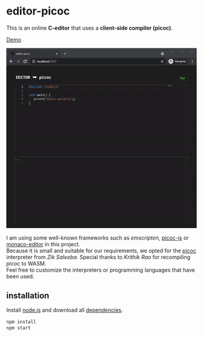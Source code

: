 # editor-picoc

This is an online **C-editor** that uses a **client-side compiler (picoc)**.  
  
[Demo](https://editor-picoc.glitch.me/)  
  
![editor-client-side](preview.gif "editor-client-side")  
  
I am using some well-known frameworks such as *emscripten*, [picoc-js](https://www.npmjs.com/package/picoc-js) or [monaco-editor](https://microsoft.github.io/monaco-editor/) in this project.  
Because it is small and suitable for our requirements, we opted for the [picoc](https://gitlab.com/zsaleeba/picoc) interpreter from *Zik Saleeba*. Special thanks to *Krithik Rao* for recompiling *picoc* to WASM.  
Feel free to customize the interpreters or programming languages that have been used.

## installation

Install [node.js](https://nodejs.org) and download all [dependencies](packages.json).  
  
```
npm install
npm start
```
